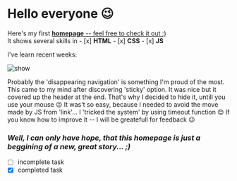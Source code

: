 # Hello everyone 😉

Here's my first [**homepage** -- feel free to check it out :)](https://woytekmig.github.io/homepage/)\
It shows several skills in - [x] **HTML**  - [x] **CSS**  - [x] **JS**

I've learn recent weeks:

![show](images/homepageShow.gif)

Probably the 'disappearing navigation' is something I'm proud of the most. This came to my mind after discovering 'sticky' option. It was nice but it covered up the header at the end. That's why I decided to hide it, untill you use your mouse 😉 It was't so easy, because I needed to avoid the move made by JS from 'link'... I 'tricked the system' by using timeout function 😊 If you know how to improve it -- I will be greatefull for feedback 😉

### _Well, I can only have hope, that this homepage is just a beggining of a new, great story... ;)_

- [ ] incomplete task
- [x] completed task
